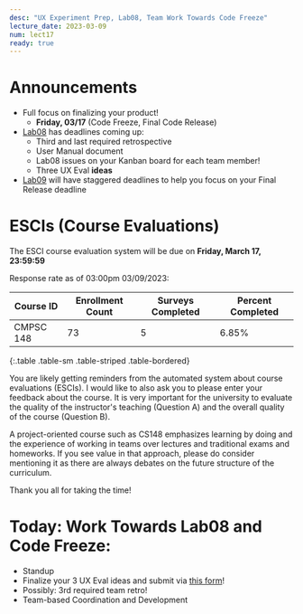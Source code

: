 ```yaml
---
desc: "UX Experiment Prep, Lab08, Team Work Towards Code Freeze"
lecture_date: 2023-03-09
num: lect17
ready: true
---
```


# Announcements
* Full focus on finalizing your product! 
    * **Friday, 03/17** (Code Freeze, Final Code Release)
* [Lab08](https://ucsb-cs148.github.io/w23/lab/lab08/) has deadlines coming up: 
    * Third and last required retrospective 
    * User Manual document 
    * Lab08 issues on your Kanban board for each team member! 
    * Three UX Eval **ideas**
* [Lab09](https://ucsb-cs148.github.io/w23/lab/lab08/) will have staggered deadlines to help you focus on your Final Release deadline

# ESCIs (Course Evaluations)

The ESCI course evaluation system will be due on **Friday, March 17, 23:59:59**

Response rate as of 03:00pm 03/09/2023:

| Course ID |	Enrollment Count	|Surveys Completed	|Percent Completed|
|-|-|-|-|
| CMPSC 148 	| 73	| 5 |	6.85% |
{:.table .table-sm .table-striped .table-bordered}

You are likely getting reminders from the automated system about course evaluations (ESCIs). I would like to also ask you to please enter your feedback about the course.  It is very important for the university to evaluate the quality of the instructor's teaching (Question A) and the overall quality of the course (Question B).

A project-oriented course such as CS148 emphasizes learning by doing and the experience of working in teams over lectures and traditional exams and homeworks. If you see value in that approach, please do consider mentioning it as there are always debates on the future structure of the curriculum.  

Thank you all for taking the time!  


# Today: Work Towards Lab08 and Code Freeze: 

* Standup 
* Finalize your 3 UX Eval ideas and submit via [this form](https://forms.gle/bufKzX8tyE5vUs4h8)!
* Possibly: 3rd required team retro! 
* Team-based Coordination and Development









